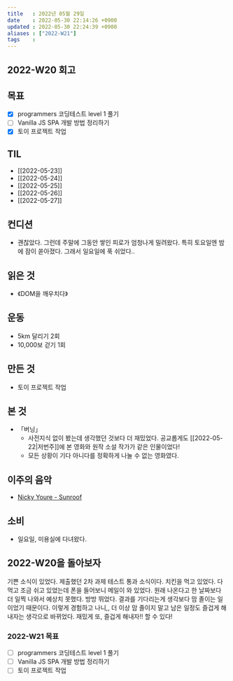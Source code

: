 ```yaml
---
title   : 2022년 05월 29일
date    : 2022-05-30 22:14:26 +0900
updated : 2022-05-30 22:24:39 +0900
aliases : ["2022-W21"] 
tags    : 
---
```

## 2022-W20 회고

## 목표
- [x] programmers 코딩테스트 level 1 풀기
- [ ] Vanilla JS SPA 개발 방법 정리하기
- [x] 토이 프로젝트 작업

## TIL
- [[2022-05-23]]
- [[2022-05-24]]
- [[2022-05-25]]
- [[2022-05-26]]
- [[2022-05-27]]

## 컨디션
- 괜찮았다. 그런데 주말에 그동안 쌓인 피로가 엄청나게 밀려왔다. 특히 토요일엔 밤에 잠이 쏟아졌다. 그래서 일요일에 푹 쉬었다..

## 읽은 것
- 《DOM을 깨우치다》

## 운동
- 5km 달리기 2회
- 10,000보 걷기 1회

## 만든 것
- 토이 프로젝트 작업

## 본 것
- 「버닝」 
	- 사전지식 없이 봤는데 생각했던 것보다 더 재밌었다. 공교롭게도 [[2022-05-22|저번주]]에 본 영화와 원작 소설 작가가 같은 인물이었다!
	- 모든 상황이 기다 아니다를 정확하게 나눌 수 없는 영화였다.


## 이주의 음악
- [Nicky Youre - Sunroof](https://youtu.be/0H39KYzs3sU)

## 소비
- 일요일, 미용실에 다녀왔다.

## 2022-W20을 돌아보자
기쁜 소식이 있었다. 제출했던 2차 과제 테스트 통과 소식이다. 치킨을 먹고 있었다. 다 먹고 조금 쉬고 있었는데 폰을 들어보니 메일이 와 있었다. 원래 나온다고 한 날짜보다 더 일찍 나와서 예상치 못했다. 방방 뛰었다. 결과를 기다리는게 생각보다 맘 졸이는 일이었기 때문이다.
이렇게 경험하고 나니,, 더 이상 맘 졸이지 말고 남은 일정도 즐겁게 해내자는 생각으로 바뀌었다. 
재밌게 또, 즐겁게 해내자!! 할 수 있다!

### 2022-W21 목표
- [ ] programmers 코딩테스트 level 1 풀기
- [ ] Vanilla JS SPA 개발 방법 정리하기
- [ ] 토이 프로젝트 작업